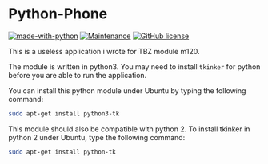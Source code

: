 # Python-Phone
[![made-with-python](https://img.shields.io/badge/Made%20with-Python-1f425f.svg)](https://www.python.org/)
[![Maintenance](https://img.shields.io/badge/Maintained%3F-no-red.svg)](https://bitbucket.org/lbesson/ansi-colors)
[![GitHub license](https://img.shields.io/github/license/GRcwolf/Python-Phone.svg)](https://github.com/GRcwolf/Python-Phone/blob/master/LICENSE)

This is a useless application i wrote for TBZ module m120.

The module is written in python3. You may need to install `tkinker` for python before you are able to run the application.

You can install this python module under Ubuntu by typing the following command:
```bash
sudo apt-get install python3-tk
```

This module should also be compatible with python 2. To install tkinker in python 2 under Ubuntu, type the following command:
```bash
sudo apt-get install python-tk
```